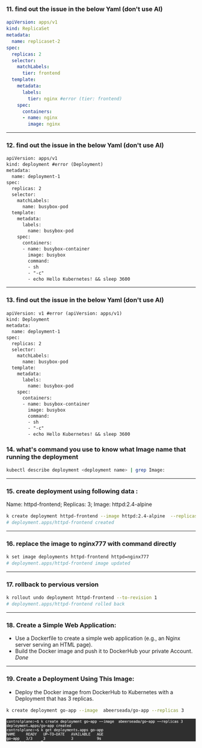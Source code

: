 ### 11. find out the issue in the below Yaml (don't use AI)

```yaml
apiVersion: apps/v1
kind: ReplicaSet
metadata:
  name: replicaset-2
spec:
  replicas: 2
  selector:
    matchLabels:
      tier: frontend
  template:
    metadata:
      labels:
        tier: nginx #error (tier: frontend)
    spec:
      containers:
      - name: nginx
        image: nginx
```
---
### 12. find out the issue in the below Yaml (don't use AI)
```
apiVersion: apps/v1
kind: deployment #error (Deployment)
metadata:
  name: deployment-1
spec:
  replicas: 2
  selector:
    matchLabels:
      name: busybox-pod
  template:
    metadata:
      labels:
        name: busybox-pod
    spec:
      containers:
      - name: busybox-container
        image: busybox
        command:
        - sh
        - "-c"
        - echo Hello Kubernetes! && sleep 3600
```
---
### 13. find out the issue in the below Yaml (don't use AI)
```
apiVersion: v1 #error (apiVersion: apps/v1)
kind: Deployment
metadata:
  name: deployment-1
spec:
  replicas: 2
  selector:
    matchLabels:
      name: busybox-pod
  template:
    metadata:
      labels:
        name: busybox-pod
    spec:
      containers:
      - name: busybox-container
        image: busybox
        command:
        - sh
        - "-c"
        - echo Hello Kubernetes! && sleep 3600
```
### 14. what's command you use to know what Image name that running the deployment 
```bash
kubectl describe deployment <deployment name> | grep Image:
```
---

### 15. create deployment using following data :
Name: httpd-frontend;
Replicas: 3;
Image: httpd:2.4-alpine
```bash
k create deployment httpd-frontend --image httpd:2.4-alpine  --replicas 3
# deployment.apps/httpd-frontend created
```
---
### 16. replace the image to nginx777 with command directly 
```bash
k set image deployments httpd-frontend httpd=nginx777
# deployment.apps/httpd-frontend image updated
```
---
### 17. rollback to pervious version
```bash 
k rollout undo deployment httpd-frontend --to-revision 1
# deployment.apps/httpd-frontend rolled back
```
---
### 18. Create a Simple Web Application:
* Use a Dockerfile to create a simple web application (e.g., an Nginx server serving an HTML page).
* Build the Docker image and push it to DockerHub your private Account.
*Done*
---
### 19. Create a Deployment Using This Image:
* Deploy the Docker image from DockerHub to Kubernetes with a Deployment that has 3 replicas.
```bash
k create deployment go-app --image  abeerseada/go-app --replicas 3
```
![ Screenshot](https://github.com/abeerseada/k8s_lec2_task/blob/main/images/19.png)  
